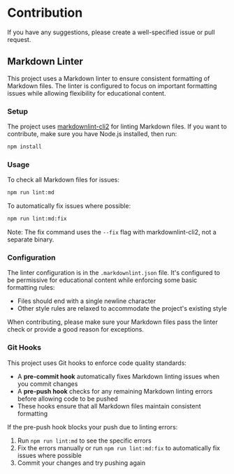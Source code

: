 # Contribution

If you have any suggestions, please create a well-specified issue or pull request.

## Markdown Linter

This project uses a Markdown linter to ensure consistent formatting of Markdown files.
The linter is configured to focus on important formatting issues while allowing flexibility for educational content.

### Setup

The project uses [markdownlint-cli2](https://github.com/DavidAnson/markdownlint-cli2) for linting Markdown files.
If you want to contribute, make sure you have Node.js installed, then run:

```bash
npm install
```

### Usage

To check all Markdown files for issues:

```bash
npm run lint:md
```

To automatically fix issues where possible:

```bash
npm run lint:md:fix
```

Note: The fix command uses the `--fix` flag with markdownlint-cli2, not a separate binary.

### Configuration

The linter configuration is in the `.markdownlint.json` file. It's configured to be permissive for educational content while enforcing some basic formatting rules:

- Files should end with a single newline character
- Other style rules are relaxed to accommodate the project's existing style

When contributing, please make sure your Markdown files pass the linter check or provide a good reason for exceptions.

### Git Hooks

This project uses Git hooks to enforce code quality standards:

- A **pre-commit hook** automatically fixes Markdown linting issues when you commit changes
- A **pre-push hook** checks for any remaining Markdown linting errors before allowing code to be pushed
- These hooks ensure that all Markdown files maintain consistent formatting

If the pre-push hook blocks your push due to linting errors:

1. Run `npm run lint:md` to see the specific errors
2. Fix the errors manually or run `npm run lint:md:fix` to automatically fix issues where possible
3. Commit your changes and try pushing again
